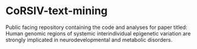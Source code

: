 # CoRSIV-text-mining
Public facing repository containing the code and analyses for paper titled: Human genomic regions of systemic interindividual epigenetic variation are strongly implicated in neurodevelopmental and metabolic disorders.



